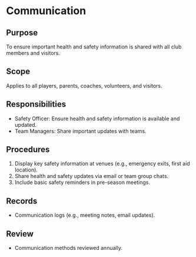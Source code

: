 # Communication

## Purpose

To ensure important health and safety information is shared with all club members and visitors.

## Scope

Applies to all players, parents, coaches, volunteers, and visitors.

## Responsibilities

- Safety Officer: Ensure health and safety information is available and updated.
- Team Managers: Share important updates with teams.

## Procedures

1. Display key safety information at venues (e.g., emergency exits, first aid location).
2. Share health and safety updates via email or team group chats.
3. Include basic safety reminders in pre-season meetings.

## Records

- Communication logs (e.g., meeting notes, email updates).

## Review

- Communication methods reviewed annually.

